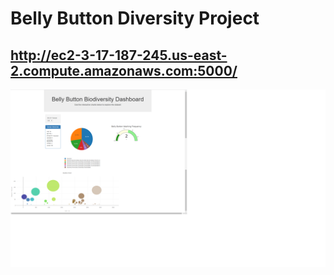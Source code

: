 # Belly Button Diversity Project
## http://ec2-3-17-187-245.us-east-2.compute.amazonaws.com:5000/


![DashboardImage](images/DashboardImage.png)

